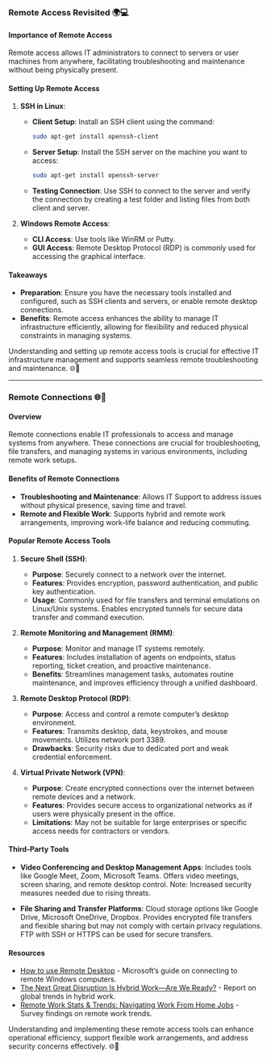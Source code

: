 ### Remote Access Revisited 🌍💻

#### **Importance of Remote Access**
Remote access allows IT administrators to connect to servers or user machines from anywhere, facilitating troubleshooting and maintenance without being physically present.

#### **Setting Up Remote Access**
1. **SSH in Linux**:
   - **Client Setup**: Install an SSH client using the command:
     ```bash
     sudo apt-get install openssh-client
     ```
   - **Server Setup**: Install the SSH server on the machine you want to access:
     ```bash
     sudo apt-get install openssh-server
     ```
   - **Testing Connection**: Use SSH to connect to the server and verify the connection by creating a test folder and listing files from both client and server.

2. **Windows Remote Access**:
   - **CLI Access**: Use tools like WinRM or Putty.
   - **GUI Access**: Remote Desktop Protocol (RDP) is commonly used for accessing the graphical interface.

#### **Takeaways**
- **Preparation**: Ensure you have the necessary tools installed and configured, such as SSH clients and servers, or enable remote desktop connections.
- **Benefits**: Remote access enhances the ability to manage IT infrastructure efficiently, allowing for flexibility and reduced physical constraints in managing systems.

Understanding and setting up remote access tools is crucial for effective IT infrastructure management and supports seamless remote troubleshooting and maintenance. 🌐🔧

---

### Remote Connections 🌐🔧

#### **Overview**
Remote connections enable IT professionals to access and manage systems from anywhere. These connections are crucial for troubleshooting, file transfers, and managing systems in various environments, including remote work setups.

#### **Benefits of Remote Connections**
- **Troubleshooting and Maintenance**: Allows IT Support to address issues without physical presence, saving time and travel.
- **Remote and Flexible Work**: Supports hybrid and remote work arrangements, improving work-life balance and reducing commuting.

#### **Popular Remote Access Tools**
1. **Secure Shell (SSH)**:
   - **Purpose**: Securely connect to a network over the internet.
   - **Features**: Provides encryption, password authentication, and public key authentication.
   - **Usage**: Commonly used for file transfers and terminal emulations on Linux/Unix systems. Enables encrypted tunnels for secure data transfer and command execution.

2. **Remote Monitoring and Management (RMM)**:
   - **Purpose**: Monitor and manage IT systems remotely.
   - **Features**: Includes installation of agents on endpoints, status reporting, ticket creation, and proactive maintenance.
   - **Benefits**: Streamlines management tasks, automates routine maintenance, and improves efficiency through a unified dashboard.

3. **Remote Desktop Protocol (RDP)**:
   - **Purpose**: Access and control a remote computer’s desktop environment.
   - **Features**: Transmits desktop, data, keystrokes, and mouse movements. Utilizes network port 3389.
   - **Drawbacks**: Security risks due to dedicated port and weak credential enforcement.

4. **Virtual Private Network (VPN)**:
   - **Purpose**: Create encrypted connections over the internet between remote devices and a network.
   - **Features**: Provides secure access to organizational networks as if users were physically present in the office.
   - **Limitations**: May not be suitable for large enterprises or specific access needs for contractors or vendors.

#### **Third-Party Tools**
- **Video Conferencing and Desktop Management Apps**: Includes tools like Google Meet, Zoom, Microsoft Teams. Offers video meetings, screen sharing, and remote desktop control. Note: Increased security measures needed due to rising threats.
  
- **File Sharing and Transfer Platforms**: Cloud storage options like Google Drive, Microsoft OneDrive, Dropbox. Provides encrypted file transfers and flexible sharing but may not comply with certain privacy regulations. FTP with SSH or HTTPS can be used for secure transfers.

#### **Resources**
- [How to use Remote Desktop](https://www.microsoft.com/en-us/windows/remote-desktop) - Microsoft’s guide on connecting to remote Windows computers.
- [The Next Great Disruption Is Hybrid Work—Are We Ready?](https://www.microsoft.com/en-us/work-trend-index) - Report on global trends in hybrid work.
- [Remote Work Stats & Trends: Navigating Work From Home Jobs](https://www.remote.co/remote-work-statistics/) - Survey findings on remote work trends.

Understanding and implementing these remote access tools can enhance operational efficiency, support flexible work arrangements, and address security concerns effectively. 🌐💼